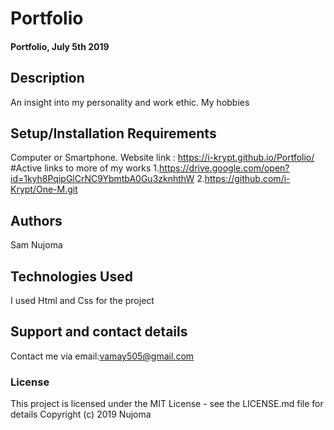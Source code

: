 # Portfolio
#### Portfolio, July 5th 2019
## Description
An insight into my personality and work ethic. My hobbies 
## Setup/Installation Requirements
Computer or Smartphone.
Website link : https://i-krypt.github.io/Portfolio/
#Active links to more of my works
1.https://drive.google.com/open?id=1kyh8PqipGlCrNC9YbmtbA0Gu3zknhthW
2.https://github.com/i-Krypt/One-M.git
## Authors
Sam Nujoma

## Technologies Used
I used Html and Css for the project
## Support and contact details
Contact me via email:vamay505@gmail.com
### License
This project is licensed under the MIT License - see the LICENSE.md file for details
Copyright (c) 2019 Nujoma
  